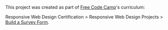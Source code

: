 This project was created as part of [Free Code Camp](www.freecodecamp.org)'s curriculum:

Responsive Web Design Certification > Responsive Web Design Projects > [Build a Survey Form](https://learn.freecodecamp.org/responsive-web-design/responsive-web-design-projects/build-a-survey-form/).
